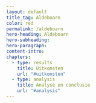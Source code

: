```yaml
---
layout: default
title_tag: Aldeboarn
color: red
permalink: /aldeboarn
hero-heading: Aldeboarn
hero-subheading:
hero-paragraph:
content-intro:
chapters:
  - type: results
    title: Uitkomsten
    url: "#uitkomsten"
  - type: analysis
    title: Analyse en conclusie
    url: "#analysis"
---
```


<div id="uitkomsten"></div>



<div id="analysis"></div>
